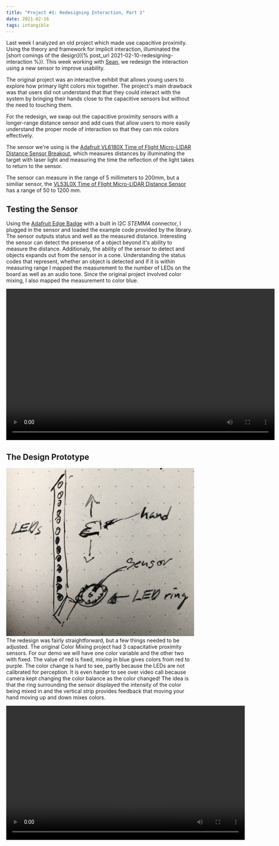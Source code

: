 ```yaml
---
title: "Project #1: Redesigning Interaction, Part 2"
date: 2021-02-16
tags: intangible
---
```

Last week I analyzed an old project which made use capacitive proximity. Using the theory and framework for implicit interaction, illuminated the [short comings of the design]({% post_url 2021-02-10-redesigning-interaction %}). This week working with [Sean](https://szhu.github.io/itp-blog/), we redesign the interaction using a new sensor to improve usability.

The original project was an interactive exhibit that allows young users to explore how primary light colors mix together. The project&#39;s main drawback was that users did not understand that that they could interact with the system by bringing their hands close to the capacitive sensors but without the need to touching them.

For the redesign, we swap out the capacitive proximity sensors with a longer-range distance sensor and add cues that allow users to more easily understand the proper mode of interaction so that they can mix colors effectively.

The sensor we&#39;re using is the [Adafruit VL6180X Time of Flight Micro-LIDAR Distance Sensor Breakout](https://learn.adafruit.com/adafruit-vl6180x-time-of-flight-micro-lidar-distance-sensor-breakout/overview), which measures distances by illuminating the target with laser light and measuring the time the reflection of the light takes to return to the sensor. 

The sensor can measure in the range of 5 millimeters to 200mm, but a similiar sensor, the [VL53L0X Time of Flight Micro-LIDAR Distance Sensor](https://learn.adafruit.com/adafruit-vl53l0x-micro-lidar-distance-sensor-breakout) has a range of 50 to 1200 mm.

## Testing the Sensor

Using the [Adafruit Edge Badge](https://www.adafruit.com/product/4400) with a built in I2C *STEMMA* connector, I plugged in the sensor and loaded the example code provided by the library. The sensor outputs status and well as the measured distance. Interesting the sensor can detect the presense of a object beyond it's ability to measure the distance. Additionaly, the ability of the sensor to detect and objects expands out from the sensor in a cone. Understanding the status codes that represent, whether an object is detected and if it is within measuring range I mapped the measurement to the number of LEDs on the board as well as an audio tone. Since the original project involved color mixing, I also mapped the measurement to color blue.

<video width="720" height="406" controls>
    <source src="/images/vl6180x.mp4" type="video/mp4">
    Video tag not supported.
</video>

## The Design Prototype
![](/images/protoSketch.png)
The redesign was fairly straightforward, but a few things needed to be adjusted. The original Color Mixing project had 3 capacitative proximity sensors. For our demo we will have one color variable and the other two with fixed. The value of red is fixed, mixing in blue gives colors from red to purple. The color change is hard to see, partly because the LEDs are not calibrated for perception. It is even harder to see over video call because camera kept changing the color balance as the color changed! The idea is that the ring surrounding the sensor displayed the intensity of the color being mixed in and the vertical strip provides feedback that moving your hand moving up and down mixes colors.

<video width="640" height="360" controls>
    <source src="/images/colorMix3.mov"  type="video/mp4">
    Video tag not supported.
</video>

